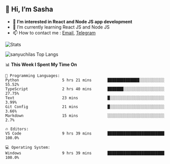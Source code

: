 ## 👋 Hi, I’m Sasha

- 👀 **I’m interested in React and Node JS app development** 
- 🌱 I’m currently learning React JS and Node JS
- 📫 How to contact me : [Email](mailto:sanyuchilas@gmail.com), [Telegram](https://t.me/sanyuchilas)

![Stats](https://github-readme-stats.vercel.app/api?username=sanyuchilas&show_icons=true&theme=react&hide=issues&count_private=true&layout=compact)

![sanyuchilas Top Langs](https://github-readme-stats.vercel.app/api/top-langs/?username=sanyuchilas&theme=react&hide_border=true&include_all_commits=true&count_private=true)

<!--START_SECTION:waka-->
📊 **This Week I Spent My Time On** 

```text
💬 Programming Languages: 
Python                   5 hrs 21 mins       ██████████████░░░░░░░░░░░   55.52% 
TypeScript               2 hrs 40 mins       ███████░░░░░░░░░░░░░░░░░░   27.75% 
Text                     23 mins             █░░░░░░░░░░░░░░░░░░░░░░░░   3.99% 
Git Config               21 mins             █░░░░░░░░░░░░░░░░░░░░░░░░   3.66% 
Markdown                 15 mins             ░░░░░░░░░░░░░░░░░░░░░░░░░   2.7%

🔥 Editors: 
VS Code                  9 hrs 39 mins       █████████████████████████   100.0%

💻 Operating System: 
Windows                  9 hrs 39 mins       █████████████████████████   100.0%

```


<!--END_SECTION:waka-->
